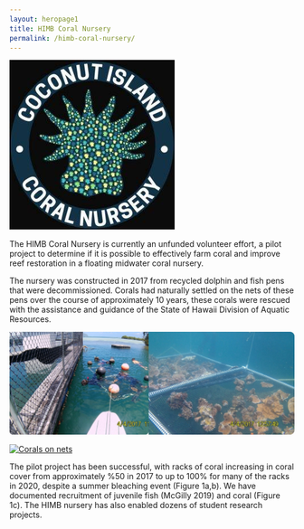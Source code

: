 ```yaml
---
layout: heropage1
title: HIMB Coral Nursery
permalink: /himb-coral-nursery/
---
```


![](/images/Coral_nursery_logo_xs.jpg)

The HIMB Coral Nursery is currently an unfunded volunteer effort, a pilot project to determine if it is possible to effectively farm coral and improve reef restoration in a floating midwater coral nursery.  

The nursery was constructed in 2017 from recycled dolphin and fish pens that were decommissioned. Corals had naturally settled on the nets of these pens over the course of approximately 10 years, these corals were rescued with the assistance and guidance of the State of Hawaii Division of Aquatic Resources.  

![](/images/coral_collection.jpg)

[![Corals on nets]({/images/corals-on-nets.png})]({/images/Corals-on-pens.mp4} "Corals on pens")


The pilot project has been successful, with racks of coral increasing in coral cover from approximately %50 in 2017 to up to 100% for many of the racks in 2020, despite a summer bleaching event (Figure 1a,b).  We have documented recruitment of juvenile fish (McGilly 2019) and coral (Figure 1c). The HIMB nursery has also enabled dozens of student research projects.
